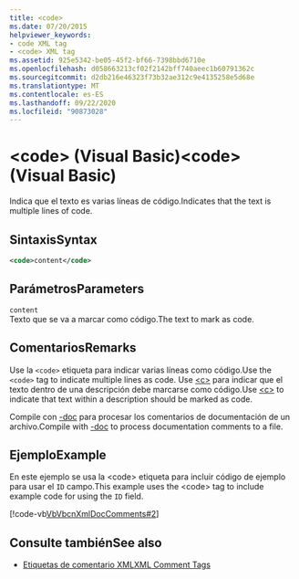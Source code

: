 ```yaml
---
title: <code>
ms.date: 07/20/2015
helpviewer_keywords:
- code XML tag
- <code> XML tag
ms.assetid: 925e5342-be05-45f2-bf66-7398bbd6710e
ms.openlocfilehash: d058663213cf02f2142bff740aeec1b60791362c
ms.sourcegitcommit: d2db216e46323f73b32ae312c9e4135258e5d68e
ms.translationtype: MT
ms.contentlocale: es-ES
ms.lasthandoff: 09/22/2020
ms.locfileid: "90873028"
---
```

# <a name="code-visual-basic"></a><span data-ttu-id="9a8de-101">\<code> (Visual Basic)</span><span class="sxs-lookup"><span data-stu-id="9a8de-101">\<code> (Visual Basic)</span></span>

<span data-ttu-id="9a8de-102">Indica que el texto es varias líneas de código.</span><span class="sxs-lookup"><span data-stu-id="9a8de-102">Indicates that the text is multiple lines of code.</span></span>  
  
## <a name="syntax"></a><span data-ttu-id="9a8de-103">Sintaxis</span><span class="sxs-lookup"><span data-stu-id="9a8de-103">Syntax</span></span>  
  
```xml  
<code>content</code>  
```  
  
## <a name="parameters"></a><span data-ttu-id="9a8de-104">Parámetros</span><span class="sxs-lookup"><span data-stu-id="9a8de-104">Parameters</span></span>  

 `content`  
 <span data-ttu-id="9a8de-105">Texto que se va a marcar como código.</span><span class="sxs-lookup"><span data-stu-id="9a8de-105">The text to mark as code.</span></span>  
  
## <a name="remarks"></a><span data-ttu-id="9a8de-106">Comentarios</span><span class="sxs-lookup"><span data-stu-id="9a8de-106">Remarks</span></span>  

 <span data-ttu-id="9a8de-107">Use la `<code>` etiqueta para indicar varias líneas como código.</span><span class="sxs-lookup"><span data-stu-id="9a8de-107">Use the `<code>` tag to indicate multiple lines as code.</span></span> <span data-ttu-id="9a8de-108">Use [\<c>](c.md) para indicar que el texto dentro de una descripción debe marcarse como código.</span><span class="sxs-lookup"><span data-stu-id="9a8de-108">Use [\<c>](c.md) to indicate that text within a description should be marked as code.</span></span>  
  
 <span data-ttu-id="9a8de-109">Compile con [-doc](../../reference/command-line-compiler/doc.md) para procesar los comentarios de documentación de un archivo.</span><span class="sxs-lookup"><span data-stu-id="9a8de-109">Compile with [-doc](../../reference/command-line-compiler/doc.md) to process documentation comments to a file.</span></span>  
  
## <a name="example"></a><span data-ttu-id="9a8de-110">Ejemplo</span><span class="sxs-lookup"><span data-stu-id="9a8de-110">Example</span></span>  

 <span data-ttu-id="9a8de-111">En este ejemplo se usa la \<code> etiqueta para incluir código de ejemplo para usar el `ID` campo.</span><span class="sxs-lookup"><span data-stu-id="9a8de-111">This example uses the \<code> tag to include example code for using the `ID` field.</span></span>  
  
 [!code-vb[VbVbcnXmlDocComments#2](~/samples/snippets/visualbasic/VS_Snippets_VBCSharp/VbVbcnXmlDocComments/VB/Class1.vb#2)]  
  
## <a name="see-also"></a><span data-ttu-id="9a8de-112">Consulte también</span><span class="sxs-lookup"><span data-stu-id="9a8de-112">See also</span></span>

- [<span data-ttu-id="9a8de-113">Etiquetas de comentario XML</span><span class="sxs-lookup"><span data-stu-id="9a8de-113">XML Comment Tags</span></span>](index.md)
